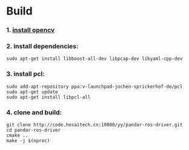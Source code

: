 # Build

### 1. [install opencv](https://docs.opencv.org/3.1.0/d7/d9f/tutorial_linux_install.html)

### 2. install dependencies:
```
sudo apt-get install libboost-all-dev libpcap-dev libyaml-cpp-dev
```
### 3. install pcl:
```
sudo add-apt-repository ppa:v-launchpad-jochen-sprickerhof-de/pcl
sudo apt-get update
sudo apt-get install libpcl-all
```

### 4. clone and build:
```
git clone http://code.hesaitech.cn:10080/yy/pandar-ros-driver.git
cd pandar-ros-driver
cmake ..
make -j $(nproc)
```